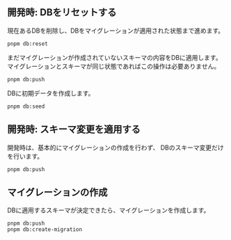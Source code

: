 ## 開発時: DBをリセットする
現在あるDBを削除し、DBをマイグレーションが適用された状態まで進めます。
```
pnpm db:reset
```

まだマイグレーションが作成されていないスキーマの内容をDBに適用します。\
マイグレーションとスキーマが同じ状態であればこの操作は必要ありません。
```
pnpm db:push
```

DBに初期データを作成します。
```
pnpm db:seed
```

## 開発時: スキーマ変更を適用する
開発時は、基本的にマイグレーションの作成を行わず、
DBのスキーマ変更だけを行います。
```
pnpm db:push
```

## マイグレーションの作成
DBに適用するスキーマが決定できたら、マイグレーションを作成します。
```
pnpm db:push
pnpm db:create-migration
```
